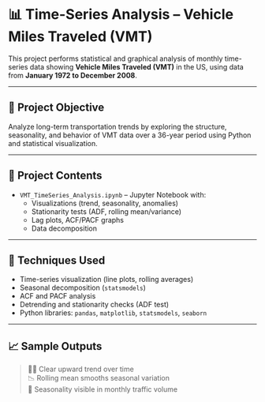 # 📊 Time-Series Analysis – Vehicle Miles Traveled (VMT)

This project performs statistical and graphical analysis of monthly time-series data showing **Vehicle Miles Traveled (VMT)** in the US, using data from **January 1972 to December 2008**.

---

## 🧠 Project Objective

Analyze long-term transportation trends by exploring the structure, seasonality, and behavior of VMT data over a 36-year period using Python and statistical visualization.

---

## 📁 Project Contents

- `VMT_TimeSeries_Analysis.ipynb` – Jupyter Notebook with:
  - Visualizations (trend, seasonality, anomalies)
  - Stationarity tests (ADF, rolling mean/variance)
  - Lag plots, ACF/PACF graphs
  - Data decomposition

---

## 🧪 Techniques Used

- Time-series visualization (line plots, rolling averages)
- Seasonal decomposition (`statsmodels`)
- ACF and PACF analysis
- Detrending and stationarity checks (ADF test)
- Python libraries: `pandas`, `matplotlib`, `statsmodels`, `seaborn`

---

## 📈 Sample Outputs

> 🕵️‍♂️ Clear upward trend over time  
> 📉 Rolling mean smooths seasonal variation  
> 🔄 Seasonality visible in monthly traffic volume


